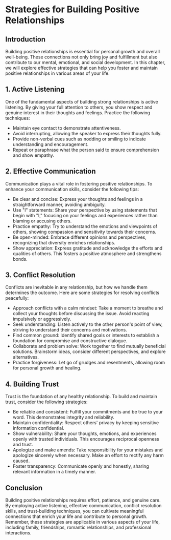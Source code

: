 Strategies for Building Positive Relationships
==============================================

Introduction
------------

Building positive relationships is essential for personal growth and overall well-being. These connections not only bring joy and fulfillment but also contribute to our mental, emotional, and social development. In this chapter, we will explore effective strategies that can help you foster and maintain positive relationships in various areas of your life.

1\. Active Listening
-------------------

One of the fundamental aspects of building strong relationships is active listening. By giving your full attention to others, you show respect and genuine interest in their thoughts and feelings. Practice the following techniques:

* Maintain eye contact to demonstrate attentiveness.
* Avoid interrupting, allowing the speaker to express their thoughts fully.
* Provide non-verbal cues such as nodding or smiling to indicate understanding and encouragement.
* Repeat or paraphrase what the person said to ensure comprehension and show empathy.

2\. Effective Communication
--------------------------

Communication plays a vital role in fostering positive relationships. To enhance your communication skills, consider the following tips:

* Be clear and concise: Express your thoughts and feelings in a straightforward manner, avoiding ambiguity.
* Use "I" statements: Share your perspective by using statements that begin with "I," focusing on your feelings and experiences rather than blaming or accusing others.
* Practice empathy: Try to understand the emotions and viewpoints of others, showing compassion and sensitivity towards their concerns.
* Be open-minded: Embrace different opinions and perspectives, recognizing that diversity enriches relationships.
* Show appreciation: Express gratitude and acknowledge the efforts and qualities of others. This fosters a positive atmosphere and strengthens bonds.

3\. Conflict Resolution
----------------------

Conflicts are inevitable in any relationship, but how we handle them determines the outcome. Here are some strategies for resolving conflicts peacefully:

* Approach conflicts with a calm mindset: Take a moment to breathe and collect your thoughts before discussing the issue. Avoid reacting impulsively or aggressively.
* Seek understanding: Listen actively to the other person's point of view, striving to understand their concerns and motivations.
* Find common ground: Identify shared goals or interests to establish a foundation for compromise and constructive dialogue.
* Collaborate and problem solve: Work together to find mutually beneficial solutions. Brainstorm ideas, consider different perspectives, and explore alternatives.
* Practice forgiveness: Let go of grudges and resentments, allowing room for personal growth and healing.

4\. Building Trust
-----------------

Trust is the foundation of any healthy relationship. To build and maintain trust, consider the following strategies:

* Be reliable and consistent: Fulfill your commitments and be true to your word. This demonstrates integrity and reliability.
* Maintain confidentiality: Respect others' privacy by keeping sensitive information confidential.
* Show vulnerability: Share your thoughts, emotions, and experiences openly with trusted individuals. This encourages reciprocal openness and trust.
* Apologize and make amends: Take responsibility for your mistakes and apologize sincerely when necessary. Make an effort to rectify any harm caused.
* Foster transparency: Communicate openly and honestly, sharing relevant information in a timely manner.

Conclusion
----------

Building positive relationships requires effort, patience, and genuine care. By employing active listening, effective communication, conflict resolution skills, and trust-building techniques, you can cultivate meaningful connections that enrich your life and contribute to personal growth. Remember, these strategies are applicable in various aspects of your life, including family, friendships, romantic relationships, and professional interactions.
